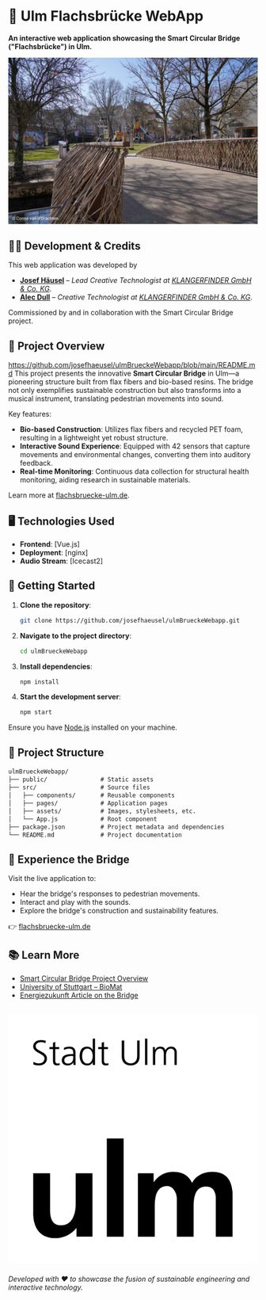 # 🌉 Ulm Flachsbrücke WebApp

**An interactive web application showcasing the Smart Circular Bridge ("Flachsbrücke") in Ulm.**

![Banner](/src/assets/alltag/3_SCB%20in%20Ulm.png)

## 👨‍💻 Development & Credits

This web application was developed by

- **[Josef Häusel](https://github.com/josefhaeusel)** – *Lead Creative Technologist at [KLANGERFINDER GmbH & Co. KG](https://klangerfinder.de)*.
- **[Alec Dull](https://github.com/AlecDull)** – *Creative Technologist at [KLANGERFINDER GmbH & Co. KG](https://klangerfinder.de)*.

Commissioned by and in collaboration with the Smart Circular Bridge project.

## 🎯 Project Overview
https://github.com/josefhaeusel/ulmBrueckeWebapp/blob/main/README.md
This project presents the innovative **Smart Circular Bridge** in Ulm—a pioneering structure built from flax fibers and bio-based resins. The bridge not only exemplifies sustainable construction but also transforms into a musical instrument, translating pedestrian movements into sound.

Key features:

- **Bio-based Construction**: Utilizes flax fibers and recycled PET foam, resulting in a lightweight yet robust structure.
- **Interactive Sound Experience**: Equipped with 42 sensors that capture movements and environmental changes, converting them into auditory feedback.
- **Real-time Monitoring**: Continuous data collection for structural health monitoring, aiding research in sustainable materials.

Learn more at [flachsbruecke-ulm.de](https://flachsbruecke-ulm.de).

## 🖥️ Technologies Used

- **Frontend**: [Vue.js]
- **Deployment**: [nginx]
- **Audio Stream**: [Icecast2]


## 🚀 Getting Started

1. **Clone the repository**:
   ```bash
   git clone https://github.com/josefhaeusel/ulmBrueckeWebapp.git
   ```
2. **Navigate to the project directory**:
   ```bash
   cd ulmBrueckeWebapp
   ```
3. **Install dependencies**:
   ```bash
   npm install
   ```
4. **Start the development server**:
   ```bash
   npm start
   ```

Ensure you have [Node.js](https://nodejs.org/) installed on your machine.

## 📁 Project Structure

```plaintext
ulmBrueckeWebapp/
├── public/               # Static assets
├── src/                  # Source files
│   ├── components/       # Reusable components
│   ├── pages/            # Application pages
│   ├── assets/           # Images, stylesheets, etc.
│   └── App.js            # Root component
├── package.json          # Project metadata and dependencies
└── README.md             # Project documentation
```

## 🎵 Experience the Bridge

Visit the live application to:

- Hear the bridge's responses to pedestrian movements.
- Interact and play with the sounds.
- Explore the bridge's construction and sustainability features.

👉 [flachsbruecke-ulm.de](https://flachsbruecke-ulm.de)

## 📚 Learn More

- [Smart Circular Bridge Project Overview](https://vb.nweurope.eu/projects/project-search/smart-circular-bridge-scb-for-pedestrians-and-cyclists-in-a-circular-built-environment/)
- [University of Stuttgart – BioMat](https://www.uni-stuttgart.de/en/research/profile/biomat/)
- [Energiezukunft Article on the Bridge](https://www.energiezukunft.eu/bauen/bio-basierte-bruecke-in-ulm-macht-musik)

![Flachsbrücke Ulm](/public/favicon.jpg)
---

*Developed with ❤️ to showcase the fusion of sustainable engineering and interactive technology.*
